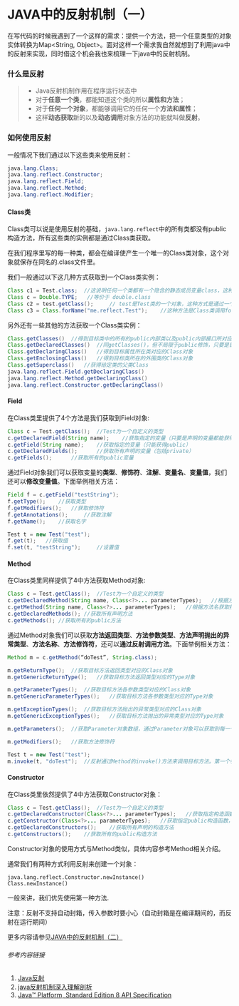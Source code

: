 # JAVA中的反射机制（一）

在写代码的时候我遇到了一个这样的需求：提供一个方法，把一个任意类型的对象实体转换为Map<String, Object>。面对这样一个需求我自然就想到了利用java中的反射来实现，同时借这个机会我也来梳理一下java中的反射机制。



### 什么是反射

> - Java反射机制作用在程序运行状态中
> - 对于**任意一个类**，都能知道这个类的所以**属性和方法**；
> - 对于**任何一个对象**，都能够调用它的任何一个**方法和属性**；
> - 这样**动态获取**新的以及**动态调用**对象方法的功能就叫做**反射**。



### 如何使用反射

一般情况下我们通过以下这些类来使用反射：

```java
java.lang.Class;
java.lang.reflect.Constructor;
java.lang.reflect.Field;
java.lang.reflect.Method;
java.lang.reflect.Modifier;
```

#### Class类

Class类可以说是使用反射的基础，`java.lang.reflect`中的所有类都没有public构造方法，所有这些类的实例都是通过Class类获取。

在我们程序里写的每一种类，都会在编译使产生一个唯一的Class类对象，这个对象就保存在同名的.class文件里。

我们一般通过以下这几种方式获取到一个Class类实例：

```java
Class c1 = Test.class;	//这说明任何一个类都有一个隐含的静态成员变量class，这种方式是通过获取类的静态成员变量class得到的()
Class c = Double.TYPE;   //等价于 double.class
Class c2 = test.getClass();		// test是Test类的一个对象，这种方式是通过一个类的对象的getClass()方法获得的 (对于基本类型无法使用这种方法)
Class c3 = Class.forName("me.reflect.Test");	//这种方法是Class类调用forName方法，通过一个类的全量限定名获得（基本类型无法使用此方法）
```

另外还有一些其他的方法获取一个Class类实例：

```java
Class.getClasses()	//得到目标类中的所有的public内部类以及public内部接口所对应的Class对象
Class.getDeclaredClasses()	//同getClasses()，但不局限于public修饰，只要是目标类中声明的内部类和接口均可
Class.getDeclaringClass()	//得到目标属性所在类对应的Class对象
Class.getEnclosingClass()	//得到目标类所在的外围类的Class对象
Class.getSuperclass()	//获得给定类的父类Class
java.lang.reflect.Field.getDeclaringClass()
java.lang.reflect.Method.getDeclaringClass()
java.lang.reflect.Constructor.getDeclaringClass()
```

#### Field

在Class类里提供了4个方法是我们获取到Field对象:

```java
Class c = Test.getClass();	//Test为一个自定义的类型
c.getDeclaredField(String name);	//获取指定的变量（只要是声明的变量都能获得，包括private）
c.getField(String name);	//获取指定的变量（只能获得public）
c.getDeclaredFields();		//获取所有声明的变量（包括private）
c.getFields();		//获取所有的public变量
```

通过Field对象我们可以获取变量的**类型**、**修饰符**、**注解**、**变量名**、**变量值**，我们还可以**修改变量值**。下面举例相关方法：

```java
Field f = c.getField("testString");
f.getType();	//获取类型
f.getModifiers();	//获取修饰符
f.getAnnotations();		//获取注解
f.getName();	//获取名字

Test t = new Test("test");
f.get(t);	//获取值
f.set(t, "testString");		//设置值
```

#### Method

在Class类里同样提供了4中方法获取Method对象:

```java
Class c = Test.getClass();	//Test为一个自定义的类型
c.getDeclaredMethod(String name, Class<?>... parameterTypes);	//根据方法名获得指定的方法， 参数name为方法名，参数parameterTypes为方法的参数类型，如 getDeclaredMethod(“doTest”, String.class)
c.getMethod(String name, Class<?>... parameterTypes);	//根据方法名获取指定的public方法，参数说明同上
c.getDeclaredMethods();	//获取所有声明方法
c.getMethods();	//获取所有的public方法
```

通过Method对象我们可以获取**方法返回类型**、**方法参数类型**、**方法声明抛出的异常类型**、**方法名称**、**方法修饰符**，还可以**通过反射调用方法**。下面举例相关方法：

```java
Method m = c.getMethod(“doTest”, String.class);

m.getReturnType();	//获取目标方法返回类型对应的Class对象
m.getGenericReturnType();	//获取目标方法返回类型对应的Type对象

m.getParameterTypes();	//获取目标方法各参数类型对应的Class对象
m.getGenericParameterTypes();	//获取目标方法各参数类型对应的Type对象

m.getExceptionTypes();	//获取目标方法抛出的异常类型对应的Class对象
m.getGenericExceptionTypes();	//获取目标方法抛出的异常类型对应的Type对象

m.getParameters();	//获取Parameter对象数组，通过Parameter对象可以获取到每一个参数的相关信息，注：.class文件中默认不存储方法参数名称，如果想要获取方法参数名称，需要在编译的时候加上-parameters参数。(构造方法的参数获取方法同样)

m.getModifiers();	//获取方法修饰符

Test t = new Test("test");
m.invoke(t, "doTest");	//反射通过Method的invoke()方法来调用目标方法。第一个参数为需要调用的目标类对象，如果方法为static的，则该参数为null。后面的参数都为目标方法的参数值，顺序与目标方法声明中的参数顺序一致。注：如果方法是private的，可以使用method.setAccessible(true)方法绕过权限检查
```

#### Constructor

在Class类里依然提供了4中方法获取Constructor对象：

```java
Class c = Test.getClass();	//Test为一个自定义的类型
c.getDeclaredConstructor(Class<?>... parameterTypes);	//获取指定构造函数，参数parameterTypes为构造方法的参数类型
c.getConstructor(Class<?>... parameterTypes);	//获取指定public构造函数，参数parameterTypes为构造方法的参数类型
c.getDeclaredConstructors();	//获取所有声明的构造方法
c.getConstructors();	//获取所有的public构造方法
```

Constructor对象的使用方式与Method类似，具体内容参考Method相关介绍。

通常我们有两种方式利用反射来创建一个对象：

```
java.lang.reflect.Constructor.newInstance()
Class.newInstance()
```

一般来讲，我们优先使用第一种方法.

注意：反射不支持自动封箱，传入参数时要小心（自动封箱是在编译期间的，而反射在运行期间）



更多内容请参见[JAVA中的反射机制（二）]()



###### 参考内容链接

1. [Java反射](https://www.jianshu.com/p/10c29883eac1)
2. [java反射机制深入理解剖析](https://www.w3cschool.cn/java/java-reflex.html)
3. [Java™ Platform, Standard Edition 8 API Specification](https://docs.oracle.com/javase/8/docs/api/)

